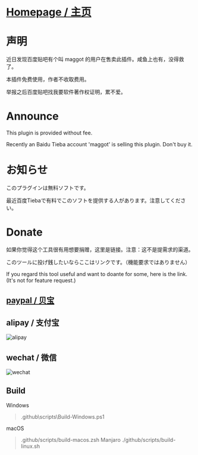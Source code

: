 # [Homepage / 主页](https://sorayuki.github.io/obs-multi-rtmp)

# 声明 

近日发现百度贴吧有个叫 maggot 的用户在售卖此插件。咸鱼上也有，没得救了。 

本插件免费使用，作者不收取费用。 

举报之后百度贴吧找我要软件著作权证明，累不爱。 


# Announce

This plugin is provided without fee. 

Recently an Baidu Tieba account 'maggot' is selling this plugin. Don't buy it.


# お知らせ

このプラグインは無料ソフトです。

最近百度Tiebaで有料でこのソフトを提供する人があります。注意してください。


# Donate

如果你觉得这个工具很有用想要捐赠，这里是链接。注意：这不是提需求的渠道。

このツールに投げ銭したいならここはリンクです。（機能要求ではありません）

If you regard this tool useful and want to doante for some, here is the link. (It's not for feature request.)

## [paypal / 贝宝](https://paypal.me/sorayuki0)

## alipay / 支付宝

![alipay](./docs/zhi.png) 

## wechat / 微信
![wechat](./docs/wechat.jpg)

## Build

Windows
> .github\scripts\Build-Windows.ps1

macOS
> .github/scripts/build-macos.zsh
Manjaro
> ./github/scripts/build-linux.sh
